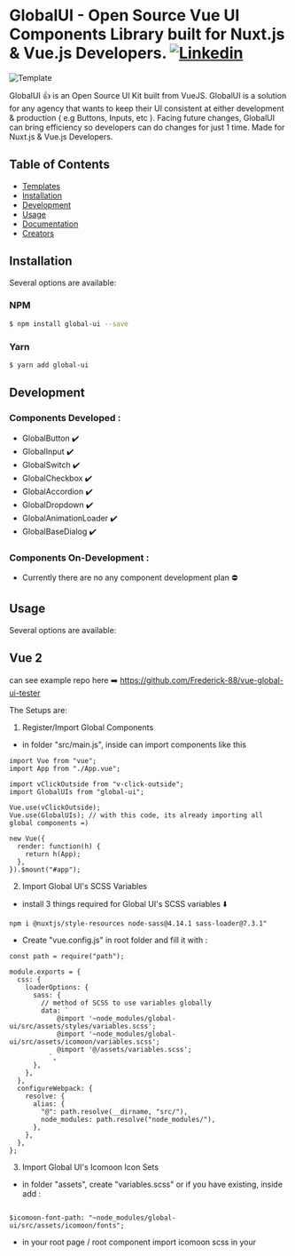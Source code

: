 # GlobalUI - Open Source Vue UI Components Library built for Nuxt.js & Vue.js Developers. [![Linkedin](https://i.postimg.cc/50Y5y78B/linkedin-1.png)](https://www.linkedin.com/in/chen-frederick-1324301a8/)

![Template](https://image.freepik.com/free-vector/people-drawing-web-page-elements-smartphone-lcd-screen-front-end-development-it-concept-software-development-process-pinkish-coral-blue-palette-vector-illustration_335657-1640.jpg)

GlobalUI :+1: is an Open Source UI Kit built from VueJS. GlobalUI is a solution for any agency that wants to keep their UI consistent at either development & production ( e.g Buttons, Inputs, etc ). Facing future changes, GlobalUI can bring efficiency so developers can do changes for just 1 time. Made for Nuxt.js & Vue.js Developers.

## Table of Contents

- [Templates](#templates)
- [Installation](#installation)
- [Development](#development)
- [Usage](#usage)
- [Documentation](#documentation)
- [Creators](#creators)

## Installation

Several options are available:

### NPM

```bash
$ npm install global-ui --save
```

### Yarn

```bash
$ yarn add global-ui
```

## Development

### Components Developed :

- GlobalButton :heavy_check_mark:
- GlobalInput :heavy_check_mark:
- GlobalSwitch :heavy_check_mark:
- GlobalCheckbox :heavy_check_mark:
- GlobalAccordion :heavy_check_mark:
- GlobalDropdown :heavy_check_mark:
- GlobalAnimationLoader :heavy_check_mark:
- GlobalBaseDialog :heavy_check_mark:

### Components On-Development :

- Currently there are no any component development plan :no_entry:

## Usage

Several options are available:

## Vue 2

can see example repo here :arrow_right: https://github.com/Frederick-88/vue-global-ui-tester

The Setups are:

1. Register/Import Global Components

- in folder "src/main.js", inside can import components like this

```
import Vue from "vue";
import App from "./App.vue";

import vClickOutside from "v-click-outside";
import GlobalUIs from "global-ui";

Vue.use(vClickOutside);
Vue.use(GlobalUIs); // with this code, its already importing all global components =)

new Vue({
  render: function(h) {
    return h(App);
  },
}).$mount("#app");

```

2. Import Global UI's SCSS Variables

- install 3 things required for Global UI's SCSS variables :arrow_down:

```
npm i @nuxtjs/style-resources node-sass@4.14.1 sass-loader@7.3.1"
```

- Create "vue.config.js" in root folder and fill it with :

```
const path = require("path");

module.exports = {
  css: {
    loaderOptions: {
      sass: {
        // method of SCSS to use variables globally
        data: `
            @import '~node_modules/global-ui/src/assets/styles/variables.scss';
            @import '~node_modules/global-ui/src/assets/icomoon/variables.scss';
            @import '@/assets/variables.scss';
          `,
      },
    },
  },
  configureWebpack: {
    resolve: {
      alias: {
        "@": path.resolve(__dirname, "src/"),
        node_modules: path.resolve("node_modules/"),
      },
    },
  },
};
```

3. Import Global UI's Icomoon Icon Sets

- in folder "assets", create "variables.scss" or if you have existing, inside add :

```

$icomoon-font-path: "~node_modules/global-ui/src/assets/icomoon/fonts";

```

- in your root page / root component import icomoon scss in your <style> section

```

<style lang="scss">
@import "~node_modules/global-ui/src/assets/icomoon/style.scss";
</style>

```

4.  And you're all set ! read how to use global ui components with the docs here https://global-ui-docs.netlify.app

## Nuxt

can see example repo here :arrow_right: https://github.com/Frederick-88/nuxt-global-ui-tester

The Setups are:

1. Register Global Components

- in folder "plugins" create "globalui.js", inside can import components like this

```

import Vue from "vue";

import vClickOutside from "v-click-outside";
Vue.use(vClickOutside);

import GlobalButton from "global-ui/src/components/GlobalButton/GlobalButton.vue";
Vue.component("GlobalButton", GlobalButton);
import GlobalInput from "global-ui/src/components/GlobalInput/GlobalInput.vue";
Vue.component("GlobalInput", GlobalInput);
... ( and all the components you need )

```

- then in "nuxt.config.js" register the "globalui.js" where you import the components, so you can globally use the components without need to import the global component in your pages again.

```

plugins: [{ src: "~/plugins/globalui.js" }],

```

2. Import Global UI's SCSS Variables

- install 3 things required for Global UI's SCSS variables :arrow_down:

```
npm i @nuxtjs/style-resources node-sass@4.14.1 sass-loader@7.3.1"
```

- add this in your "nuxt.config.js"

```

buildModules: ["@nuxtjs/style-resources"],

styleResources: {
scss: [
"~/node_modules/global-ui/src/assets/styles/variables.scss",
]
},

```

3. Import Global UI's Icomoon Icon Sets

- in folder "assets", create "variables.scss" or if you have existing, inside add :

```
$icomoon-font-path: "~@/node_modules/global-ui/src/assets/icomoon/fonts"; // to resolve the icomoon path following your environment directory

```

- in "nuxt.config.js", add :

```

  css: ["~/node_modules/global-ui/src/assets/icomoon/style.scss"],
    styleResources: {
      scss: [
      "./assets/variables.scss"
      ]
    },

```

4.  And you're all set ! read how to use global ui components with the docs here https://global-ui-docs.netlify.app

## Documentation

https://global-ui-docs.netlify.app/ :bulb:

## Creators

**Chen Frederick :man:**

- https://www.linkedin.com/in/chen-frederick-1324301a8/
- https://github.com/Frederick-88

## Reference

- https://offeo.com/
- https://gradientbuttons.colorion.co/
- https://storybook.js.org/

### ----------------------------------

### © Chen Frederick - 2021

```

```
